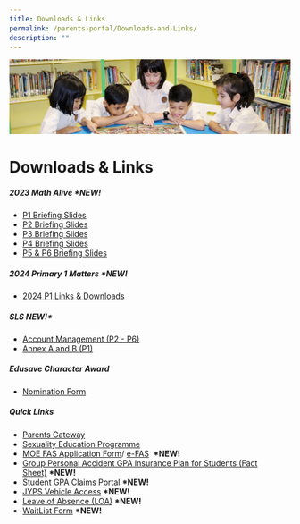 ```yaml
---
title: Downloads & Links
permalink: /parents-portal/Downloads-and-Links/
description: ""
---
```

![](/images/banner.gif)

Downloads &amp; Links
=================
##### **2023 Math Alive&nbsp;\*NEW!**
* [P1 Briefing Slides](/files/p1%20math%20alive%20workshop%20for%20parents%2014%20april%202023%20(for%20school%20website).pdf)
* [P2 Briefing Slides](/files/p2%20math%20alive%20workshop%20for%20parents%2014%20april%202023%20(for%20school%20website).pdf)
* [P3 Briefing Slides](/files/p3%20math%20alive%20workshop%20for%20parents%2014%20april%202023%20(for%20school%20website).pdf)
* [P4 Briefing Slides](/files/p4%20math%20alive%20workshop%20for%20parents%2014%20april%202023%20(for%20school%20website).pdf)
* [P5 &amp; P6 Briefing Slides](/files/p5%20&amp;%206%20math%20alive!%20workshop%20for%20parents%2031%20march%2023.pdf)

##### **2024 Primary 1 Matters&nbsp;\*NEW!**

*   [2024 P1 Links &amp; Downloads](https://go.gov.sg/jyps2024p1[](/files/document1_2024%20moe%20fas%20application%20form.pdf)p1)

##### **SLS&nbsp;NEW!\***

*   [Account Management (P2 - P6)](/files/SLS%20AccountManagement.pdf)
*   [Annex A and B (P1)](/files/2Annex%20A%20and%20B%20for%20SLS_P1.pdf)

##### **Edusave Character Award**

*   [Nomination Form](/files/Nomination%20Form.pdf)


##### **Quick Links**

*   [Parents Gateway](/files/parentsgateway.pdf)<br>
*   [Sexuality Education Programme](/departments/CCE/Sexuality-Education-Programme-SEd/)<br>
*   [MOE FAS Application Form](/files/document1_2024%20moe%20fas%20application%20form.pdf)/&nbsp;[e-FAS](https://go.gov.sg/moe-efas)&nbsp;&nbsp;**\*NEW!**<br>
*   [Group Personal Accident GPA Insurance Plan for Students (Fact Sheet)](/files/pfsy2023.pdf)&nbsp;**\*NEW!**<br>
*   [Student GPA Claims Portal](https://studentgpa.incomegroupins.com.sg/)&nbsp;**\*NEW!**<br>
*   [JYPS Vehicle Access](https://go.gov.sg/jyps-vehicle-access)&nbsp;**\*NEW!**     <br> 
*   [Leave of Absence (LOA)](https://go.gov.sg/jyps-loa)&nbsp;**\*NEW!**<br>
*   [WaitList Form](https://go.gov.sg/jypswaitlistform)&nbsp;**\*NEW!**